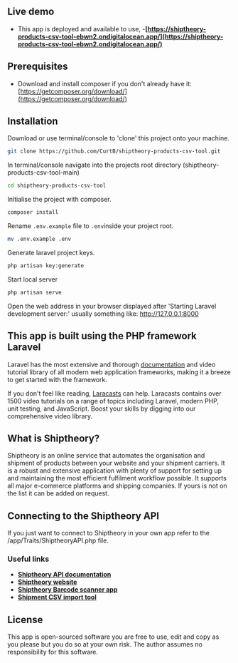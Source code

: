 ## Live demo 
- This app is deployed and available to use,
-**[https://shiptheory-products-csv-tool-ebwn2.ondigitalocean.app/](https://shiptheory-products-csv-tool-ebwn2.ondigitalocean.app/)**

## Prerequisites
- Download and install composer if you don't already have it: [https://getcomposer.org/download/](https://getcomposer.org/download/)
## Installation
Download or use terminal/console to 'clone' this project onto your machine.
```bash
git clone https://github.com/CurtB/shiptheory-products-csv-tool.git
```
In terminal/console navigate into the projects root directory (shiptheory-products-csv-tool-main)
```bash
cd shiptheory-products-csv-tool
```
Initialise the project with composer.
```bash
composer install
```
Rename `.env.example` file to `.env`inside your project root.
```bash
mv .env.example .env
```
Generate laravel project keys.
```bash
php artisan key:generate
```
Start local server
```bash
php artisan serve
```
Open the web address in your browser displayed after 'Starting Laravel development server:' usually something like: http://127.0.0.1:8000

## This app is built using the PHP framework Laravel

Laravel has the most extensive and thorough [documentation](https://laravel.com/docs) and video tutorial library of all modern web application frameworks, making it a breeze to get started with the framework.

If you don't feel like reading, [Laracasts](https://laracasts.com) can help. Laracasts contains over 1500 video tutorials on a range of topics including Laravel, modern PHP, unit testing, and JavaScript. Boost your skills by digging into our comprehensive video library.

## What is Shiptheory?

Shiptheory is an online service that automates the organisation and shipment of products between your website and your shipment carriers. It is a robust and extensive application with plenty of support for setting up and maintaining the most efficient fulfilment workflow possible. It supports all major e-commerce platforms and shipping companies. If yours is not on the list it can be added on request.

## Connecting to the Shiptheory API

If you just want to connect to Shiptheory in your own app refer to the /app/Traits/ShiptheoryAPI.php file.

### Useful links 

- **[Shiptheory API documentation](https://shiptheory.com/developer/index.html)**
- **[Shiptheory website](https://shiptheory.com/)**
- **[Shiptheory Barcode scanner app](https://play.google.com/store/apps/details?id=com.shiptheory.barcodescanner)**
- **[Shipment CSV import tool](http://178.62.69.143/)**

## License

This app is open-sourced software you are free to use, edit and copy as you please but you do so at your own risk. The author assumes no responsibility for this software.
